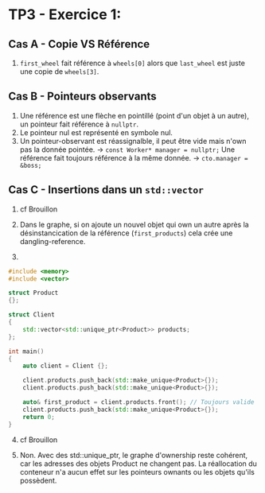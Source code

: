 # TP3 - Exercice 1:

## Cas A - Copie VS Référence

1. `first_wheel` fait référence à `wheels[0]` alors que `last_wheel` est juste une copie de `wheels[3]`.

## Cas B - Pointeurs observants

1. Une référence est une flèche en pointillé (point d'un objet à un autre), un pointeur fait référence à `nullptr`.
2. Le pointeur nul est représenté en symbole nul.
3. Un pointeur-observant est réassignalble, il peut être vide mais n'own pas la donnée pointée. -> ```const Worker* manager = nullptr;```
Une référence fait toujours référence à la même donnée. -> ```cto.manager = &boss;```

## Cas C - Insertions dans un `std::vector`

1. cf Brouillon
2. Dans le graphe, si on ajoute un nouvel objet qui own un autre après la désinstancication de la référence (`first_products`) cela crée une dangling-reference.

3. 
```cpp
#include <memory>
#include <vector>

struct Product
{};

struct Client
{
    std::vector<std::unique_ptr<Product>> products;
};

int main()
{
    auto client = Client {};

    client.products.push_back(std::make_unique<Product>{});
    client.products.push_back(std::make_unique<Product>{});

    auto& first_product = client.products.front(); // Toujours valide
    client.products.push_back(std::make_unique<Product>{});
    return 0;
}
```
4. cf Brouillon

5. Non. Avec des std::unique_ptr, le graphe d'ownership reste cohérent, car les adresses des objets Product ne changent pas. La réallocation du conteneur n'a aucun effet sur les pointeurs ownants ou les objets qu'ils possèdent.

